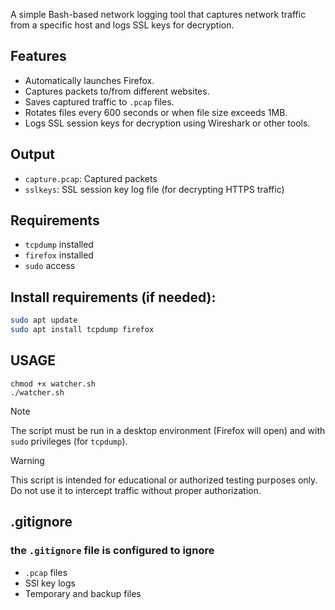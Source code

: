 
A simple Bash-based network logging tool that captures network traffic from a specific host and logs SSL keys for decryption.

## Features
- Automatically launches Firefox.
- Captures packets to/from different websites.
- Saves captured traffic to `.pcap` files.
- Rotates files every 600 seconds or when file size exceeds 1MB.
- Logs SSL session keys for decryption using Wireshark or other tools.

## Output
- `capture.pcap`: Captured packets
- `sslkeys`: SSL session key log file (for decrypting HTTPS traffic)

## Requirements
- `tcpdump` installed
- `firefox` installed
- `sudo` access

## Install requirements (if needed):
```bash
sudo apt update
sudo apt install tcpdump firefox
```
## USAGE
```
chmod +x watcher.sh
./watcher.sh
```
> [!Note]
>The script must be run in a desktop environment (Firefox will open) and with `sudo` privileges (for `tcpdump`).

> [!WARNING]
> This script is intended for educational or authorized testing purposes only. Do not use it to intercept traffic without proper authorization.

## .gitignore
 ### the `.gitignore` file is configured to ignore
 - `.pcap` files
 - SSl key logs
 - Temporary and backup files
